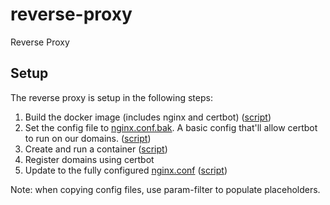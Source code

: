 # reverse-proxy
Reverse Proxy

## Setup
The reverse proxy is setup in the following steps:
 1) Build the docker image (includes nginx and certbot) ([script](scripts/nginx_build.sh))
 2) Set the config file to [nginx.conf.bak](nginx.conf.bak). A basic config that'll allow certbot to run on our domains. ([script](scripts/config-init.sh))
 4) Create and run a container ([script](scripts/nginx_run.sh))
 5) Register domains using certbot
 6) Update to the fully configured [nginx.conf](nginx.conf) ([script](scripts/config-update.sh))

Note: when copying config files, use param-filter to populate placeholders.
